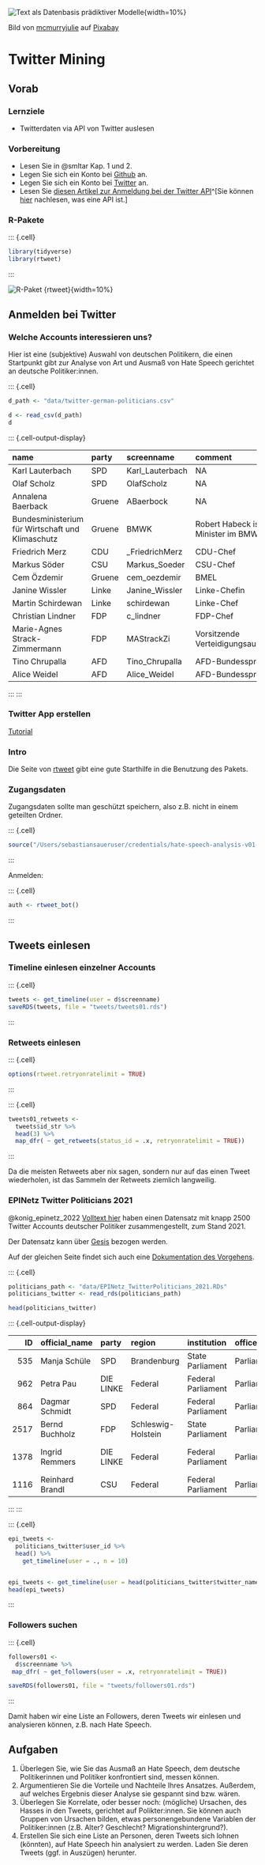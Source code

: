 


![Text als Datenbasis prädiktiver Modelle](img/text-mining-1476780_640.png){width=10%}

Bild von <a href="https://pixabay.com/de/users/mcmurryjulie-2375405/?utm_source=link-attribution&amp;utm_medium=referral&amp;utm_campaign=image&amp;utm_content=1476780">mcmurryjulie</a> auf <a href="https://pixabay.com/de//?utm_source=link-attribution&amp;utm_medium=referral&amp;utm_campaign=image&amp;utm_content=1476780">Pixabay</a>

# Twitter Mining



## Vorab


### Lernziele


- Twitterdaten via API von Twitter auslesen



### Vorbereitung

- Lesen Sie in @smltar Kap. 1 und 2.
- Legen Sie sich ein Konto bei [Github](https://github.com/) an.
- Legen Sie sich ein Konto bei [Twitter](twitter.com) an.
- Lesen Sie [diesen Artikel zur Anmeldung bei der Twitter API](https://docs.ropensci.org/rtweet/articles/auth.html)^[Sie können [hier](https://www.howtogeek.com/343877/what-is-an-api/) nachlesen, was eine API ist.]




### R-Pakete


::: {.cell}

```{.r .cell-code}
library(tidyverse)
library(rtweet)
```
:::


![R-Paket {rtweet}](https://docs.ropensci.org/rtweet/logo.png){width=10%}


## Anmelden bei Twitter


### Welche Accounts interessieren uns?


Hier ist eine (subjektive) Auswahl von deutschen Politikern,
die einen Startpunkt gibt zur Analyse von Art und Ausmaß von Hate Speech gerichtet an deutsche Politiker:innen.


::: {.cell}

```{.r .cell-code}
d_path <- "data/twitter-german-politicians.csv"

d <- read_csv(d_path)
d
```

::: {.cell-output-display}
<div class="kable-table">

|name                                             |party  |screenname      |comment                                |
|:------------------------------------------------|:------|:---------------|:--------------------------------------|
|Karl Lauterbach                                  |SPD    |Karl_Lauterbach |NA                                     |
|Olaf Scholz                                      |SPD    |OlafScholz      |NA                                     |
|Annalena Baerback                                |Gruene |ABaerbock       |NA                                     |
|Bundesministerium für Wirtschaft und Klimaschutz |Gruene |BMWK            |Robert Habeck ist der Minister im BMWK |
|Friedrich Merz                                   |CDU    |_FriedrichMerz  |CDU-Chef                               |
|Markus Söder                                     |CSU    |Markus_Soeder   |CSU-Chef                               |
|Cem Özdemir                                      |Gruene |cem_oezdemir    |BMEL                                   |
|Janine Wissler                                   |Linke  |Janine_Wissler  |Linke-Chefin                           |
|Martin Schirdewan                                |Linke  |schirdewan      |Linke-Chef                             |
|Christian Lindner                                |FDP    |c_lindner       |FDP-Chef                               |
|Marie-Agnes Strack-Zimmermann                    |FDP    |MAStrackZi      |Vorsitzende Verteidigungsausschuss     |
|Tino Chrupalla                                   |AFD    |Tino_Chrupalla  |AFD-Bundessprecher                     |
|Alice Weidel                                     |AFD    |Alice_Weidel    |AFD-Bundessprecherin                   |

</div>
:::
:::




### Twitter App erstellen

[Tutorial](https://cran.r-project.org/web/packages/rtweet/vignettes/auth.html)


### Intro

Die Seite von [rtweet](https://docs.ropensci.org/rtweet/) gibt eine gute Starthilfe in die Benutzung des Pakets.


### Zugangsdaten


Zugangsdaten sollte man geschützt speichern, also z.B. nicht in einem geteilten Ordner.



::: {.cell}

```{.r .cell-code}
source("/Users/sebastiansaueruser/credentials/hate-speech-analysis-v01-twitter.R")
```
:::



Anmelden:


::: {.cell}

```{.r .cell-code}
auth <- rtweet_bot()
```
:::




## Tweets einlesen


### Timeline einlesen einzelner Accounts



::: {.cell}

```{.r .cell-code}
tweets <- get_timeline(user = d$screenname)
saveRDS(tweets, file = "tweets/tweets01.rds")
```
:::




### Retweets einlesen



::: {.cell}

```{.r .cell-code}
options(rtweet.retryonratelimit = TRUE)
```
:::

::: {.cell}

```{.r .cell-code}
tweets01_retweets <- 
  tweets$id_str %>% 
  head(3) %>% 
  map_dfr( ~ get_retweets(status_id = .x, retryonratelimit = TRUE))
```
:::




Da die meisten Retweets aber nix sagen, sondern nur auf das einen Tweet wiederholen, ist das Sammeln der Retweets ziemlich langweilig.


### EPINetz Twitter Politicians 2021


@konig_epinetz_2022 [Volltext hier](https://link.springer.com/article/10.1007/s11615-022-00405-7) haben einen Datensatz mit knapp 2500 Twitter Accounts deutscher Politiker zusammengestellt, zum Stand 2021.


Der Datensatz kann über [Gesis](https://search.gesis.org/research_data/SDN-10.7802-2415?doi=10.7802/2415) bezogen werden.

Auf der gleichen Seite findet sich auch eine [Dokumentation des Vorgehens](https://access.gesis.org/sharing/2415/3675).



::: {.cell}

```{.r .cell-code}
politicians_path <- "data/EPINetz_TwitterPoliticians_2021.RDs"
politicians_twitter <- read_rds(politicians_path)

head(politicians_twitter)
```

::: {.cell-output-display}
<div class="kable-table">

|   ID|official_name   |party     |region             |institution        |office          |user_id            |twitter_name       |twitter_handle |from       |until | year_of_birth|abgeordnetenwatch_id |gender |wikidata_id |
|----:|:---------------|:---------|:------------------|:------------------|:---------------|:------------------|:------------------|:--------------|:----------|:-----|-------------:|:--------------------|:------|:-----------|
|  535|Manja Schüle    |SPD       |Brandenburg        |State Parliament   |Parliamentarian |827090742162100224 |Manja Schüle       |ManjaSchuele   |2019-09-25 |NA    |          1976|146790               |female |Q40974942   |
|  962|Petra Pau       |DIE LINKE |Federal            |Federal Parliament |Parliamentarian |1683845126         |Team PetraPau      |TeamPetraPau   |2017-10-24 |NA    |          1963|79091                |female |Q77195      |
|  864|Dagmar Schmidt  |SPD       |Federal            |Federal Parliament |Parliamentarian |1377117206         |Team #dieschmidt   |TeamDieSchmidt |2017-10-24 |NA    |          1973|79036                |female |Q15433815   |
| 2517|Bernd Buchholz  |FDP       |Schleswig-Holstein |State Parliament   |Parliamentarian |1073605033         |Bernd Buchholz     |BerndBuchholz  |2017-06-06 |NA    |          1961|121092               |male   |Q823715     |
| 1378|Ingrid Remmers  |DIE LINKE |Federal            |Federal Parliament |Parliamentarian |551802475          |Ingrid Remmers MdB |ingrid_remmers |2017-10-24 |NA    |          1965|120775               |female |Q1652660    |
| 1116|Reinhard Brandl |CSU       |Federal            |Federal Parliament |Parliamentarian |262730721          |Reinhard Brandl    |reinhardbrandl |2017-10-24 |NA    |          1977|79427                |male   |Q111160     |

</div>
:::
:::

::: {.cell}

```{.r .cell-code}
epi_tweets <- 
  politicians_twitter$user_id %>% 
  head() %>% 
    get_timeline(user = ., n = 10)


epi_tweets <- get_timeline(user = head(politicians_twitter$twitter_name), n = 10)
head(epi_tweets)
```
:::





### Followers suchen





::: {.cell}

```{.r .cell-code}
followers01 <-
  d$screenname %>% 
 map_dfr( ~ get_followers(user = .x, retryonratelimit = TRUE))

saveRDS(followers01, file = "tweets/followers01.rds")
```
:::



Damit haben wir eine Liste an Followers, deren Tweets wir einlesen und analysieren können,
z.B. nach Hate Speech.



## Aufgaben

1. Überlegen Sie, wie Sie das Ausmaß an Hate Speech, dem deutsche Politikerinnen und Politiker konfrontiert sind, messen können.
2. Argumentieren Sie die Vorteile und Nachteile Ihres Ansatzes. Außerdem, auf welches Ergebnis dieser Analyse sie gespannt sind bzw. wären.
3. Überlegen Sie Korrelate, oder besser noch: (mögliche) Ursachen, des Hasses in den Tweets, gerichtet auf Polikter:innen. Sie können auch Gruppen von Ursachen bilden, etwas personengebundene Variablen der Politiker:innen (z.B. Alter? Geschlecht? Migrationshintergrund?).
1. Erstellen Sie sich eine Liste an Personen, deren Tweets sich lohnen (könnten), auf Hate Speech hin analysiert zu werden. Laden Sie deren Tweets (ggf. in Auszügen) herunter.
